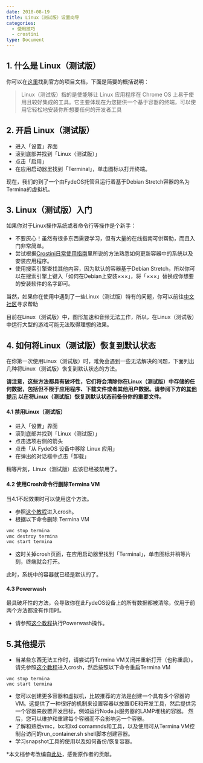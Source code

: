 ```yaml
---
date: 2018-08-19
title: Linux（测试版）设置向导
categories:
  - 使用技巧
  - crostini
type: Document
---
```


## 1. 什么是 Linux（测试版）
你可以在[这里](https://chromium.googlesource.com/chromiumos/docs/+/master/containers_and_vms.md)找到官方的项目文档，下面是简要的概括说明：

>Linux（测试版）指的是使能够让 Linux 应用程序在 Chrome OS 上易于使用且较好集成的工具。它主要体现在为您提供一个基于容器的终端，可以使用它轻松地安装你所想要任何的开发者工具 

## 2. 开启 Linux（测试版）

 - 进入「设置」界面
 - 滚到底部并找到「Linux（测试版）」
 - 点击「启用」
 - 在应用启动器里找到「Terminal」，单击图标以打开终端。

现在，我们的到了一个由FydeOS托管且运行着基于Debian Stretch容器的名为Termina的虚拟机。

## 3. Linux（测试版）入门

如果你对于Linux操作系统或者命令行等操作是个新手：

 - 不要灰心！虽然有很多东西需要学习，但有大量的在线指南可供帮助，而且入门非常简单。
 - 尝试根据[Crostini日常使用指南](/使用技巧/crostini/Crostini日常使用指南/)里所说的方法熟悉如何更新容器中的系统以及安装应用程序。
 - 使用搜索引擎查找其他内容，因为默认的容器基于Debian Stretch，所以你可以在搜索引擎上键入「如何在Debian上安装×××」，将「×××」替换成你想要的安装软件的名字即可。

当然，如果你在使用中遇到了一些Linux（测试版）特有的问题，你可以前往[中文社区](https://fydeos.com/community)寻求帮助

目前在Linux（测试版）中，图形加速和音频无法工作，所以，在Linux（测试版）中运行大型的游戏可能无法取得理想的效果。
 
## 4. 如何将Linux（测试版）恢复到默认状态
在你第一次使用Linux（测试版）时，难免会遇到一些无法解决的问题，下面列出几种将Linux（测试版）恢复到默认状态的方法。

__请注意，这些方法都具有破坏性，它们将会清除你在Linux（测试版）中存储的任何数据，包括但不限于应用程序、下载文件或者其他用户数据。请参阅下方的[其他提示](#5其他提示) 以在将Linux（测试版）恢复到默认状态前备份你的重要文件。__

#### 4.1 禁用Linux（测试版）

 - 进入「设置」界面
 - 滚到底部并找到「Linux（测试版）」
 - 点击选项右侧的箭头
 - 点击「从 FydeOS 设备中移除 Linux 应用」
 - 在弹出的对话框中点击「卸载」

稍等片刻，Linux（测试版）应该已经被禁用了。

#### 4.2 使用Crosh命令行删除Termina VM

当4.1不起效果时可以使用这个方法。

 - 参照[这个教程](/使用技巧/在FydeOS中进入shell/)进入crosh。
 - 根据以下命令删除 Termina VM
```bash
vmc stop termina
vmc destroy termina
vmc start termina
```
 - 这时关掉crosh页面，在应用启动器里找到「Terminal」，单击图标并稍等片刻，终端就会打开。
 
此时，系统中的容器就已经是默认的了。
 
#### 4.3 Powerwash 

最具破坏性的方法，会导致你在此FydeOS设备上的所有数据都被清除，仅用于前两个方法都没有作用时。

 - 请参照[这个教程](/使用技巧/如何重置(Powerwash)我的FydeOS/)执行Powerwash操作。


## 5.其他提示

 - 当某些东西无法工作时，请尝试将Termina VM关闭并重新打开（也称重启）。请先参照[这个教程](/使用技巧/在FydeOS中进入shell/)进入crosh，然后按照以下命令重启Termina VM
```
vmc stop termina
vmc start termina
```
 - 您可以创建更多容器和虚拟机，比较推荐的方法是创建一个具有多个容器的VM。这提供了一种很好的机制来设置容器以放置IDE和开发工具，然后提供另一个容器来放置开发目标，例如运行Node.js服务器的LAMP堆栈的容器。 然后，您可以维护和重建每个容器而不会影响另一个容器。
 - 了解和熟悉vmc，lxc和lxd comamnds和工具，以及使用可从Termina VM控制台访问的run_container.sh shell脚本创建容器。
 - 学习snapshot工具的使用以及如何备份/恢复容器。

 *本文档参考改编自[此处](https://www.reddit.com/r/Crostini/wiki/getstarted/crostini-setup-guide)，感谢原作者的贡献。